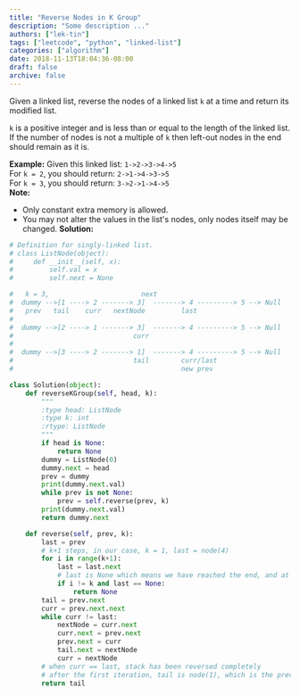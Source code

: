 ```yaml
---
title: "Reverse Nodes in K Group"
description: "Some description ..."
authors: ["lek-tin"]
tags: ["leetcode", "python", "linked-list"]
categories: ["algorithm"]
date: 2018-11-13T18:04:36-08:00
draft: false
archive: false
---
```

Given a linked list, reverse the nodes of a linked list `k` at a time and return its modified list.

`k` is a positive integer and is less than or equal to the length of the linked list. If the number of nodes is not a multiple of `k` then left-out nodes in the end should remain as it is.

**Example:**
Given this linked list: `1->2->3->4->5`  
For `k = 2`, you should return: `2->1->4->3->5`  
For `k = 3`, you should return: `3->2->1->4->5`  
**Note:**
- Only constant extra memory is allowed.
- You may not alter the values in the list's nodes, only nodes itself may be changed.
**Solution:**
```python
# Definition for singly-linked list.
# class ListNode(object):
#     def __init__(self, x):
#         self.val = x
#         self.next = None

#   k = 3,                       next
#  dummy -->[1 ----> 2 -------> 3]  -------> 4 ---------> 5 --> Null
#   prev   tail    curr   nextNode         last
#
#  dummy -->[2 ----> 1 -------> 3]  -------> 4 ---------> 5 --> Null
#                              curr
#
#  dummy -->[3 ----> 2 -------> 1]  -------> 4 ---------> 5 --> Null
#                              tail        curr/last
#                                          new prev

class Solution(object):
    def reverseKGroup(self, head, k):
        """
        :type head: ListNode
        :type k: int
        :rtype: ListNode
        """
        if head is None:
            return None
        dummy = ListNode(0)
        dummy.next = head
        prev = dummy
        print(dummy.next.val)
        while prev is not None:
            prev = self.reverse(prev, k)
        print(dummy.next.val)
        return dummy.next

    def reverse(self, prev, k):
        last = prev
        # k+1 steps, in our case, k = 1, last = node(4)
        for i in range(k+1):
            last = last.next
            # last is None which means we have reached the end, and at the same time, the stack length is < k, so we don't need to reverse the stack
            if i != k and last == None:
                return None
        tail = prev.next
        curr = prev.next.next
        while curr != last:
            nextNode = curr.next
            curr.next = prev.next
            prev.next = curr
            tail.next = nextNode
            curr = nextNode
        # when curr == last, stack has been reversed completely
        # after the first iteration, tail is node(1), which is the prev for the next k-long stack
        return tail
```